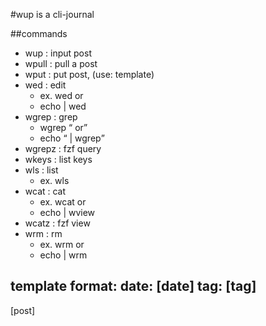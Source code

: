 #wup is a cli-journal

##commands
- wup : input post
- wpull : pull a post
- wput : put post, (use: template)
- wed : edit
  - ex. wed <key> or 
  - echo <key> | wed
- wgrep : grep
  - wgrep <q> or 
  - echo <q> | wgrep
- wgrepz :  fzf query
- wkeys : list keys
- wls : list 
  - ex. wls <any>
- wcat : cat 
  - ex. wcat <key> or 
  - echo <key> | wview
- wcatz : fzf view
- wrm : rm 
  - ex. wrm <key> or 
  - echo <key> | wrm

template format: 
date: [date]
tag: [tag]
---
[post]
